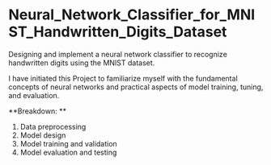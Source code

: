 # Neural_Network_Classifier_for_MNIST_Handwritten_Digits_Dataset
Designing and implement a neural network classifier to recognize handwritten digits using the MNIST dataset.

I have initiated this Project to familiarize myself with the fundamental concepts of neural networks and practical aspects of model training, tuning, and evaluation.   

**Breakdown: **

1.  Data preprocessing 
2.  Model design    
3.  Model training and validation    
4.  Model evaluation and testing   
